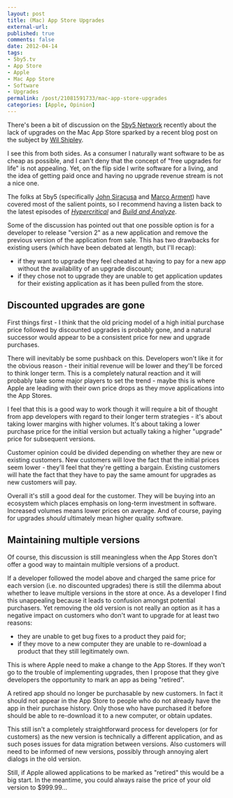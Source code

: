 ```yaml
---
layout: post
title: (Mac) App Store Upgrades
external-url: 
published: true
comments: false
date: 2012-04-14
tags:
- 5by5.tv
- App Store
- Apple
- Mac App Store
- Software
- Upgrades
permalink: /post/21081591733/mac-app-store-upgrades
categories: [Apple, Opinion]
---
```


There's been a bit of discussion on the [5by5 Network][] recently about the lack of upgrades on the Mac App Store sparked by a recent blog post on the subject by [Wil Shipley][].

I see this from both sides. As a consumer I naturally want software to be as cheap as possible, and I can't deny that the concept of "free upgrades for life" is not appealing. Yet, on the flip side I write software for a living, and the idea of getting paid once and having no upgrade revenue stream is not a nice one.

The folks at 5by5 (specifically [John Siracusa][] and [Marco Arment][]) have covered most of the salient points, so I recommend having a listen back to the latest episodes of *[Hypercritical][]* and *[Build and Analyze][]*.

Some of the discussion has pointed out that one possible option is for a developer to release "version 2" as a new application and remove the previous version of the application from sale. This has two drawbacks for existing users (which have been debated at length, but I'll recap):

- if they want to upgrade they feel cheated at having to pay for a new app without the availability of an upgrade discount;
- if they chose not to upgrade they are unable to get application updates for their existing application as it has been pulled from the store.

## Discounted upgrades are gone

First things first - I think that the old pricing model of a high initial purchase price followed by discounted upgrades is probably gone, and a natural successor would appear to be a consistent price for new and upgrade purchases.

There will inevitably be some pushback on this. Developers won't like it for the obvious reason - their initial revenue will be lower and they'll be forced to think longer term. This is a completely natural reaction and it will probably take some major players to set the trend - maybe this is where Apple are leading with their own price drops as they move applications into the App Stores.

I feel that this is a good way to work though it will require a bit of thought from app developers with regard to their longer term strategies - it's about taking lower margins with higher volumes. It's about taking a lower purchase price for the initial version but actually taking a higher "upgrade" price for subsequent versions.

Customer opinion could be divided depending on whether they are new or existing customers. New customers will love the fact that the initial prices seem lower - they'll feel that they're getting a bargain. Existing customers will hate the fact that they have to pay the same amount for upgrades as new customers will pay.

Overall it's still a good deal for the customer. They will be buying into an ecosystem which places emphasis on long-term investment in software. Increased volumes means lower prices on average. And of course, paying for upgrades *should* ultimately mean higher quality software.


## Maintaining multiple versions

Of course, this discussion is still meaningless when the App Stores don't offer a good way to maintain multiple versions of a product.

If a developer followed the model above and charged the same price for each version (i.e. no discounted upgrades) there is still the dilemma about whether to leave multiple versions in the store at once. As a developer I find this unappealing because it leads to confusion amongst potential purchasers. Yet removing the old version is not really an option as it has a negative impact on customers who don't want to upgrade for at least two reasons:

- they are unable to get bug fixes to a product they paid for;
- if they move to a new computer they are unable to re-download a product that they still legitimately own.

This is where Apple need to make a change to the App Stores. If they won't go to the trouble of implementing upgrades, then I propose that they give developers the  opportunity to mark an app as being "retired".

A retired app should no longer be purchasable by new customers. In fact it should not appear in the App Store to people who do not already have the app in their purchase history. Only those who have purchased it before should be able to re-download it to a new computer, or obtain updates.

This still isn't a completely straightforward process for developers (or for customers) as the new version is technically a different application, and as such poses issues for data migration between versions. Also customers will need to be informed of new versions, possibly through annoying alert dialogs in the old version.

Still, if Apple allowed applications to be marked as "retired" this would be a big start. In the meantime, you could always raise the price of your old version to $999.99…



[5by5 Network]: http://5by5.tv/
[Wil Shipley]: http://blog.wilshipley.com/2012/03/mac-app-store-needs-paid-upgrades.html
[John Siracusa]: http://siracusa.tumblr.com/
[Marco Arment]: http://marco.org/
[Hypercritical]: http://5by5.tv/hypercritical/
[Build and Analyze]: http://5by5.tv/buildanalyze/
